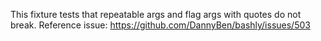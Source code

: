 This fixture tests that repeatable args and flag args with quotes do not break.
Reference issue: https://github.com/DannyBen/bashly/issues/503